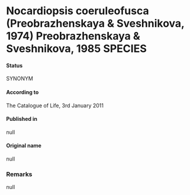 # Nocardiopsis coeruleofusca (Preobrazhenskaya & Sveshnikova, 1974) Preobrazhenskaya & Sveshnikova, 1985 SPECIES

#### Status
SYNONYM

#### According to
The Catalogue of Life, 3rd January 2011

#### Published in
null

#### Original name
null

### Remarks
null